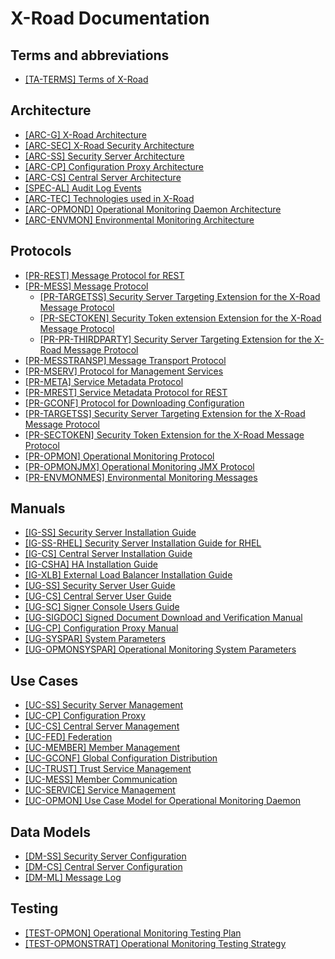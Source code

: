# X-Road Documentation

## Terms and abbreviations
- [\[TA-TERMS\] Terms of X-Road](terms_x-road_docs.md)

## Architecture
- [\[ARC-G\] X-Road Architecture](Architecture/arc-g_x-road_arhitecture.md)
- [\[ARC-SEC\] X-Road Security Architecture](Architecture/arc-sec_x_road_security_architecture.md)
- [\[ARC-SS\] Security Server Architecture](Architecture/arc-ss_x-road_security_server_architecture.md)
- [\[ARC-CP\] Configuration Proxy Architecture](Architecture/arc-cp_x-road_configuration_proxy_architecture.md)
- [\[ARC-CS\] Central Server Architecture](Architecture/arc-cs_x-road_central_server_architecture.md)
- [\[SPEC-AL\] Audit Log Events](Architecture/spec-al_x-road_audit_log_events_1.7_Y-883-17.docx)
- [\[ARC-TEC\] Technologies used in X-Road](Architecture/arc-tec_x-road_technologies.md)
- [\[ARC-OPMOND\] Operational Monitoring Daemon Architecture](OperationalMonitoring/Architecture/arc-opmond_x-road_operational_monitoring_daemon_architecture_Y-1096-1.md)
- [\[ARC-ENVMON\] Environmental Monitoring Architecture](EnvironmentalMonitoring/Monitoring-architecture.md)

## Protocols
- [\[PR-REST\] Message Protocol for REST](Protocols/pr-rest_x-road_message_protocol_for_rest.md)
- [\[PR-MESS\] Message Protocol](Protocols/pr-mess_x-road_message_protocol.md)
  - [\[PR-TARGETSS\] Security Server Targeting Extension for the X-Road Message Protocol](Protocols/SecurityServerExtension/pr-targetss_security_server_targeting_extension_for_the_x-road_protocol.md)
  - [\[PR-SECTOKEN\] Security Token extension Extension for the X-Road Message Protocol](Protocols/SecurityTokenExtension/pr-sectoken_security_token_extension_for_the_x-road_protocol.md)
  - [\[PR-PR-THIRDPARTY\] Security Server Targeting Extension for the X-Road Message Protocol](Protocols/ThirdPartyRepresentationExtension/pr-third_party_representation_extension_for_the_x-road_protocol.md)
- [\[PR-MESSTRANSP\] Message Transport Protocol](Protocols/pr-messtransp_x-road_message_transport_protocol.md)
- [\[PR-MSERV\] Protocol for Management Services](Protocols/pr-mserv_x-road_protocol_for_management_services.md)
- [\[PR-META\] Service Metadata Protocol](Protocols/pr-meta_x-road_service_metadata_protocol.md)
- [\[PR-MREST\] Service Metadata Protocol for REST](Protocols/pr-mrest_x-road_service_metadata_protocol_for_rest.md)
- [\[PR-GCONF\] Protocol for Downloading Configuration](Protocols/pr-gconf_x-road_protocol_for_downloading_configuration.md)
- [\[PR-TARGETSS\] Security Server Targeting Extension for the X-Road Message Protocol](Protocols/SecurityServerExtension/pr-targetss_security_server_targeting_extension_for_the_x-road_protocol.md)
- [\[PR-SECTOKEN\] Security Token Extension for the X-Road Message Protocol](Protocols/SecurityTokenExtension/pr-sectoken_security_token_extension_for_the_x-road_protocol.md)
- [\[PR-OPMON\] Operational Monitoring Protocol](OperationalMonitoring/Protocols/pr-opmon_x-road_operational_monitoring_protocol_Y-1096-2.md)
- [\[PR-OPMONJMX\] Operational Monitoring JMX Protocol](OperationalMonitoring/Protocols/pr-opmonjmx_x-road_operational_monitoring_jmx_protocol_Y-1096-3.md)
- [\[PR-ENVMONMES\] Environmental Monitoring Messages](EnvironmentalMonitoring/Monitoring-messages.md)

## Manuals

- [\[IG-SS\] Security Server Installation Guide](Manuals/ig-ss_x-road_v6_security_server_installation_guide.md)
- [\[IG-SS-RHEL\] Security Server Installation Guide for RHEL](Manuals/ig-ss_x-road_v6_security_server_installation_guide_for_rhel.md)
- [\[IG-CS\] Central Server Installation Guide](Manuals/ig-cs_x-road_6_central_server_installation_guide.md)
- [\[IG-CSHA\] HA Installation Guide](Manuals/ig-csha_x-road_6_ha_installation_guide.md)
- [\[IG-XLB\] External Load Balancer Installation Guide](Manuals/LoadBalancing/ig-xlb_x-road_external_load_balancer_installation_guide.md)
- [\[UG-SS\] Security Server User Guide](Manuals/ug-ss_x-road_6_security_server_user_guide.md)
- [\[UG-CS\] Central Server User Guide](Manuals/ug-cs_x-road_6_central_server_user_guide.md)
- [\[UG-SC\] Signer Console Users Guide](Manuals/ug-sc_x-road_signer-console_user_guide.md)
- [\[UG-SIGDOC\] Signed Document Download and Verification Manual](Manuals/ug-sigdoc_x-road_signed_document_download_and_verification_manual.md)
- [\[UG-CP\] Configuration Proxy Manual](Manuals/ug-cp_x-road_v6_configuration_proxy_manual.md)
- [\[UG-SYSPAR\] System Parameters](Manuals/ug-syspar_x-road_v6_system_parameters.md)
- [\[UG-OPMONSYSPAR\] Operational Monitoring System Parameters](OperationalMonitoring/Manuals/ug-opmonsyspar_x-road_operational_monitoring_system_parameters_Y-1099-1.md)


## Use Cases
- [\[UC-SS\] Security Server Management](UseCases/uc-ss_x-road_use_case_model_for_security_server_management_1.4_Y-883-4.md)
- [\[UC-CP\] Configuration Proxy](UseCases/uc-cp_x-road_configuration_proxy_use_case_model_1.2_Y-883-5.md)
- [\[UC-CS\] Central Server Management](UseCases/uc-cs_x-road_use_case_model_for_central_server_management_1.2_Y-883-6.md)
- [\[UC-FED\] Federation](UseCases/uc-fed_x-road_use_case_model_for_federation_1.1_Y-883-7.md)
- [\[UC-MEMBER\] Member Management](UseCases/uc-member_x-road_use_case_model_for_member_management.md)
- [\[UC-GCONF\] Global Configuration Distribution](UseCases/uc-gconf_x-road_use_case_model_for_global_configuration_distribution_1.4_Y-883-8.md)
- [\[UC-TRUST\] Trust Service Management](UseCases/uc-trust_x-road_use_case_model_for_trust_service_management_1.1.1_Y-883-9.md)
- [\[UC-MESS\] Member Communication](UseCases/uc-mess_x-road_member_communication_use_case_model.md)
- [\[UC-SERVICE\] Service Management](UseCases/uc-service_x-road_use_case_model_for_service_management_1.6_Y-883-3.md)
- [\[UC-OPMON\] Use Case Model for Operational Monitoring Daemon](OperationalMonitoring/UseCases/uc-opmon_x-road_use_case_model_for_operational_monitoring_daemon_Y-1095-2.md)

## Data Models

- [\[DM-SS\] Security Server Configuration](DataModels/dm-ss_x-road_security_server_configuration_data_model.md)
- [\[DM-CS\] Central Server Configuration](DataModels/dm-cs_x-road_central_server_configuration_data_model.md)
- [\[DM-ML\] Message Log](DataModels/dm-ml_x-road_message_log_data_model.md)

## Testing

- [\[TEST-OPMON\] Operational Monitoring Testing Plan](OperationalMonitoring/Testing/test-opmon_x-road_operational_monitoring_testing_plan_Y-1104-2.md)
- [\[TEST-OPMONSTRAT\] Operational Monitoring Testing Strategy](OperationalMonitoring/Testing/test-opmonstrat_x-road_operational_monitoring_testing_strategy_Y-1104-1.md)
